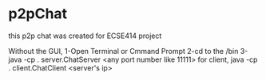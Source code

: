 # p2pChat
this p2p chat was created for ECSE414 project

Without the GUI,
1-Open Terminal or Cmmand Prompt
2-cd to the <project directory>/bin 
3-java -cp . server.ChatServer <any port number like 11111>
for client,
java -cp . client.ChatClient <server's ip> <connection port e.g.11111>
